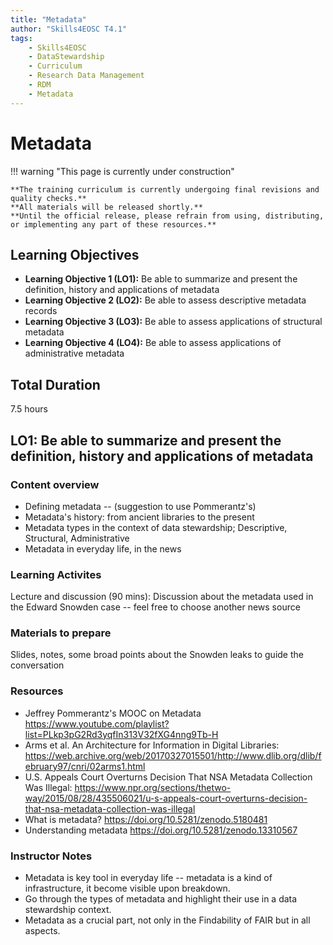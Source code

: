 ```yaml
---
title: "Metadata"
author: "Skills4EOSC T4.1"
tags:
    - Skills4EOSC
    - DataStewardship
    - Curriculum
    - Research Data Management
    - RDM
    - Metadata
---
```


# Metadata

!!! warning "This page is currently under construction"

    **The training curriculum is currently undergoing final revisions and quality checks.**
    **All materials will be released shortly.**
    **Until the official release, please refrain from using, distributing, or implementing any part of these resources.**


## Learning Objectives

- **Learning Objective 1 (LO1):** Be able to summarize and present the definition, history and applications of metadata
- **Learning Objective 2 (LO2):** Be able to assess descriptive metadata records
- **Learning Objective 3 (LO3):** Be able to assess applications of structural metadata
- **Learning Objective 4 (LO4):** Be able to assess applications of administrative metadata

## Total Duration

7.5 hours

## LO1: Be able to summarize and present the definition, history and applications of metadata

### Content overview

- Defining metadata -- (suggestion to use Pommerantz's)
- Metadata's history: from ancient libraries to the present
- Metadata types in the context of data stewardship; Descriptive, Structural, Administrative
- Metadata in everyday life, in the news

### Learning Activites

Lecture and discussion (90 mins): Discussion about the metadata used in the Edward Snowden case -- feel free to choose another news source

### Materials to prepare

Slides, notes, some broad points about the Snowden leaks to guide the conversation

### Resources

- Jeffrey Pommerantz's MOOC on Metadata https://www.youtube.com/playlist?list=PLkp3pG2Rd3yqfIn313V32fXG4nng9Tb-H
- Arms et al. An Architecture for Information in Digital Libraries: https://web.archive.org/web/20170327015501/http://www.dlib.org/dlib/february97/cnri/02arms1.html
- U.S. Appeals Court Overturns Decision That NSA Metadata Collection Was Illegal: https://www.npr.org/sections/thetwo-way/2015/08/28/435506021/u-s-appeals-court-overturns-decision-that-nsa-metadata-collection-was-illegal
- What is metadata? https://doi.org/10.5281/zenodo.5180481
- Understanding metadata https://doi.org/10.5281/zenodo.13310567

### Instructor Notes

- Metadata is key tool in everyday life -- metadata is a kind of infrastructure, it become visible upon breakdown.
- Go through the types of metadata and highlight their use in a data stewardship context.
- Metadata as a crucial part, not only in the Findability of FAIR but in all aspects.
